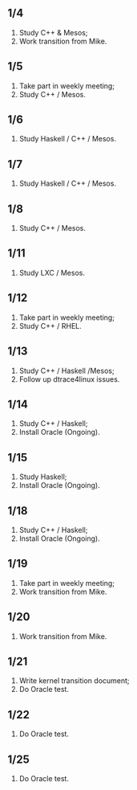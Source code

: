 ## 1/4
1. Study C++ & Mesos;
2. Work transition from Mike.  

## 1/5
1. Take part in weekly meeting;
2. Study C++ / Mesos.

## 1/6
1. Study Haskell / C++ / Mesos.

## 1/7
1. Study Haskell / C++ / Mesos.

## 1/8
1. Study C++ / Mesos.

## 1/11
1. Study LXC / Mesos.

## 1/12
1. Take part in weekly meeting;
2. Study C++ / RHEL.  

## 1/13
1. Study C++ / Haskell /Mesos;
2. Follow up dtrace4linux issues.

## 1/14
1. Study C++ / Haskell;
2. Install Oracle (Ongoing).

## 1/15
1. Study Haskell;
2. Install Oracle (Ongoing).

## 1/18
1. Study C++ / Haskell;
2. Install Oracle (Ongoing).

## 1/19
1. Take part in weekly meeting;
2. Work transition from Mike.  

## 1/20
1. Work transition from Mike. 

## 1/21
1. Write kernel transition document;
2. Do Oracle test.

## 1/22
1. Do Oracle test.

## 1/25
1. Do Oracle test.
